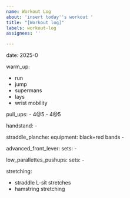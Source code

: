 ```yaml
---
name: Workout Log
about: 'insert today''s workout '
title: "[Workout log]"
labels: workout-log
assignees: ''

---
```


date: 2025-0

warm_up:
  - run
  - jump
  - supermans
  - lays
  - wrist mobility

  pull_ups:
      - 4@5
      - 4@5

  handstand:
      - 

  straddle_planche:
    equipment: black+red bands
      - 

  advanced_front_lever:
    sets:
      -  

  low_parallettes_pushups:
    sets:
      -  

stretching:
  - straddle L-sit stretches
  - hamstring stretching
